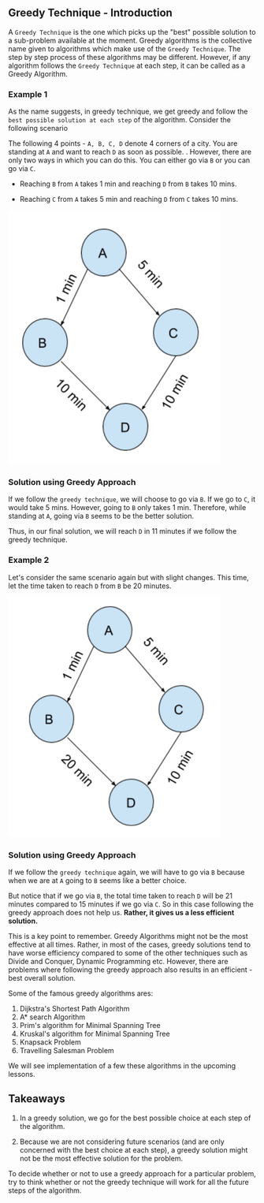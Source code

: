 ## Greedy Technique - Introduction
A `Greedy Technique` is the one which picks up the "best" possible solution to a sub-problem available at the moment. Greedy algorithms is the collective name given to algorithms which make use of the `Greedy Technique`. The step by step process of these algorithms may be different. However, if any algorithm follows the `Greedy Technique` at each step, it can be called as a Greedy Algorithm.

### Example 1

As the name suggests, in greedy technique, we get greedy and follow the `best possible solution at each step` of the algorithm. Consider the following scenario

The following 4 points - `A, B, C, D` denote 4 corners of a city. You are standing at `A` and want to reach `D` as soon as possible. . However, there are only two ways in which you can do this. You can either go via `B` or you can go via `C`. 
* Reaching `B` from `A` takes 1 min and reaching `D` from `B` takes 10 mins.

* Reaching `C` from `A` takes 5 min and reaching `D` from `C` takes 10 mins.

![img.png](images/img.png)

### Solution using Greedy Approach
If we follow the `greedy technique`, we will choose to go via `B`. If we go to `C`, it would take 5 mins. However, going to `B` only takes 1 min.  Therefore, while standing at `A`, going via `B` seems to be the better solution.

Thus, in our final solution, we will reach `D` in 11 minutes if we follow the greedy technique.

### Example 2
Let's consider the same scenario again but with slight changes. This time, let the time taken to reach `D` from `B` be 20 minutes. 


![img_1.png](images/img_1.png)

### Solution using Greedy Approach
If we follow the `greedy technique` again, we will have to go via `B` because when we are at `A` going to `B` seems like a better choice. 

But notice that if we go via `B`, the total time taken to reach `D` will be 21 minutes compared to 15 minutes if we go via `C`. So in this case following the greedy approach does not help us. **Rather, it gives us a less efficient solution.**

This is a key point to remember. Greedy Algorithms might not be the most effective at all times. Rather, in most of the cases, greedy solutions tend to have worse efficiency compared to some of the other techniques such as Divide and Conquer, Dynamic Programming etc. However, there are problems where following the greedy approach also results in an efficient - best overall solution. 

Some of the famous greedy algorithms ares:
1. Dijkstra's Shortest Path Algorithm
2. A* search Algorithm
3. Prim's algorithm for Minimal Spanning Tree
4. Kruskal's algorithm for Minimal Spanning Tree
5. Knapsack Problem
6. Travelling Salesman Problem
    
We will see implementation of a few these algorithms in the upcoming lessons.

## Takeaways

1. In a greedy solution, we go for the best possible choice at each step of the algorithm. 

2. Because we are not considering future scenarios (and are only concerned with the best choice at each step), a greedy solution might not be the most effective solution for the problem.


To decide whether or not to use a greedy approach for a particular problem, try to think whether or not the greedy technique will work for all the future steps of the algorithm.